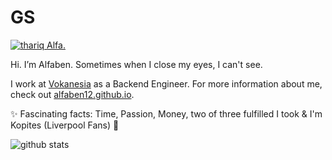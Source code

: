 # GS
[![thariq Alfa.](https://i.postimg.cc/MH6NMpTJ/Untitled-design-3.png)](https://vokanesia.id/)

Hi. I’m Alfaben. Sometimes when I close my eyes, I can't see.

I work at [Vokanesia](https://vokanesia.id/) as a Backend Engineer. For more information about me, check out [alfaben12.github.io](https://alfaben12.github.io/).

✨ Fascinating facts: Time, Passion, Money, two of three fulfilled I took & I'm Kopites (Liverpool Fans) 🔴

![github stats](https://github-readme-stats.vercel.app/api?username=Gudang-Source&show_icons=true)
